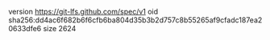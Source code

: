 version https://git-lfs.github.com/spec/v1
oid sha256:dd4ac6f682b6f6cfb6ba804d35b3b2d757c8b55265af9cfadc187ea20633dfe6
size 2624
